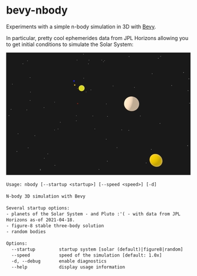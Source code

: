 # bevy-nbody

Experiments with a simple n-body simulation in 3D with [Bevy](https://bevyengine.org/).

In particular, pretty cool ephemerides data from JPL Horizons allowing you to get initial conditions to simulate the Solar System:

![](assets/solar-system.gif)

```
Usage: nbody [--startup <startup>] [--speed <speed>] [-d]

N-body 3D simulation with Bevy

Several startup options:
- planets of the Solar System - and Pluto :'( - with data from JPL Horizons as-of 2021-04-18.
- figure-8 stable three-body solution
- random bodies

Options:
  --startup         startup system [solar (default)|figure8|random]
  --speed           speed of the simulation [default: 1.0x]
  -d, --debug       enable diagnostics
  --help            display usage information
```
